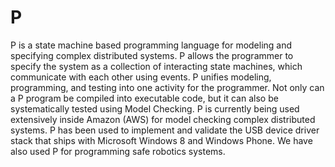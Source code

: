 # P

P is a state machine based programming language for modeling and specifying complex distributed systems. P allows the programmer to specify the system as a collection of interacting state machines, which communicate with each other using events. P unifies modeling, programming, and testing into one activity for the programmer. Not only can a P program be compiled into executable code, but it can also be systematically tested using Model Checking. 
P is currently being used extensively inside Amazon (AWS) for model checking complex distributed systems.
P has been used to implement and validate the USB device driver stack that ships with Microsoft Windows 8 and Windows Phone.
We have also used P for programming safe robotics systems.

